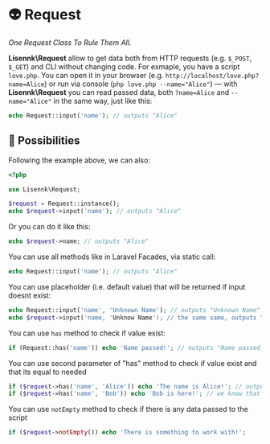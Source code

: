 # :alien: Request
*One Request Class To Rule Them All.*

**Lisennk\Request** allow to get data both from HTTP requests (e.g. `$_POST`, `$_GET`) and CLI without changing code. For exmaple, you have a script `love.php`. You can open it in your browser (e.g. `http://localhost/love.php?name=Alice`) or run via console (`php love.php --name="Alice"`) — with **Lisennk\Request** you can read passed data, both `?name=Alice` and `--name="Alice"` in the same way, just like this:
```php
echo Request::input('name'); // outputs "Alice"
```
## :new_moon_with_face: Possibilities
Following the example above, we can also:
```php
<?php

use Lisennk\Request;

$request = Request::instance();
echo $request->input('name'); // outputs "Alice"
```
Or you can do it like this:
```php
echo $request->name; // outputs "Alice"
```
You can use all methods like in Laravel Facades, via static call:
```php
echo Request::input('name'); // outputs "Alice"
```
You can use placeholder (i.e. default value) that will be returned if input doesnt exist:
```php
echo Request::input('name', 'Unknown Name'); // outputs "Unknown Name" if "name" doesnt passed
echo $request->input('name, 'Unknow Name'); // the same same, outputs "Unknown Name" if "name" doesnt passed
```
You can use `has` method to check if value exist:
```php
if (Request::has('name')) echo 'Name passed!'; // outputs "Name passed!" if there is value with "name" key
```
You can use second parameter of "has" method to check if value exist and that its equal to needed
```php
if ($request->has('name', 'Alice')) echo 'The name is Alice!'; // outputs "the name is Alice"
if ($request->has('name', 'Bob')) echo 'Bob is here!'; // we know that name is "Alice", not "Bob", so here we will not get any output
```
You can use `notEmpty` method to check if there is any data passed to the script
```php
if ($request->notEmpty()) echo 'There is something to work with!';
```
